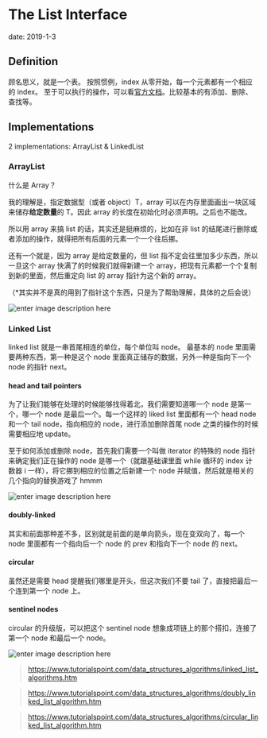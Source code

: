 # The List Interface

date: 2019-1-3

## Definition

顾名思义，就是一个表。
按照惯例，index 从零开始，每一个元素都有一个相应的 index。
至于可以执行的操作，可以看[官方文档](https://docs.oracle.com/javase/7/docs/api/java/util/List.html)。比较基本的有添加、删除、查找等。

## Implementations

2 implementations: ArrayList & LinkedList

### ArrayList

什么是 Array？

我的理解是，指定数据型（或者 object）T，array 可以在内存里面画出一块区域来储存**给定数量**的 T。因此 array 的长度在初始化时必须声明。之后也不能改。

所以用 array 来搞 list 的话，其实还是挺麻烦的，比如在非 list 的结尾进行删除或者添加的操作，就得把所有后面的元素一个一个往后挪。

还有一个就是，因为 array 是给定数量的，但 list 指不定会往里加多少东西，所以一旦这个 array 快满了的时候我们就得新建一个 array，把现有元素都一个个复制到新的里面，然后重定向 list 的 array 指针为这个新的 array。

（\*其实并不是真的用到了指针这个东西，只是为了帮助理解，具体的之后会说）

![enter image description here](https://i.loli.net/2019/01/04/5c2eaff197a53.png)

### Linked List

linked list 就是一串首尾相连的单位，每个单位叫 node。
最基本的 node 里面需要两种东西，第一种是这个 node 里面真正储存的数据，另外一种是指向下一个 node 的指针 next。

#### head and tail pointers

为了让我们能够在处理的时候能够找得着北，我们需要知道哪一个 node 是第一个，哪一个 node 是最后一个。每一个这样的 liked list 里面都有一个 head node 和一个 tail node，指向相应的 node，进行添加删除首尾 node 之类的操作的时候需要相应地 update。

至于如何添加或删除 node，首先我们需要一个叫做 iterator 的特殊的 node 指针来确定我们正在操作的 node 是哪一个（就跟基础课里面 while 循环的 index 计数器 i 一样），将它挪到相应的位置之后新建一个 node 并赋值，然后就是相关的几个指向的替换游戏了 hmmm

![enter image description here](https://i.loli.net/2019/01/04/5c2eba55b74be.png)

#### doubly-linked

其实和前面那种差不多，区别就是前面的是单向箭头，现在变双向了，每一个 node 里面都有一个指向后一个 node 的 prev 和指向下一个 node 的 next。

#### circular

虽然还是需要 head 提醒我们哪里是开头，但这次我们不要 tail 了，直接把最后一个连到第一个 node 上。

#### sentinel nodes

circular 的升级版，可以把这个 sentinel node 想象成项链上的那个搭扣，连接了第一个 node 和最后一个 node。

![enter image description here](https://i.loli.net/2019/01/04/5c2eb80d92f81.png)

> https://www.tutorialspoint.com/data_structures_algorithms/linked_list_algorithms.htm

> https://www.tutorialspoint.com/data_structures_algorithms/doubly_linked_list_algorithm.htm

> https://www.tutorialspoint.com/data_structures_algorithms/circular_linked_list_algorithm.htm
